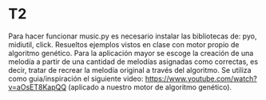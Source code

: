 # T2
 Para hacer funcionar music.py es necesario instalar las bibliotecas de: pyo, midiutil, click.
 Resueltos ejemplos vistos en clase con motor propio de algoritmo genético.
 Para la aplicación mayor se escoge la creación de una melodía a partir de una cantidad de melodías asignadas como correctas, es decir, tratar de recrear la melodía original a través del algoritmo.
 Se utiliza como guia/inspiración el siguiente video: https://www.youtube.com/watch?v=aOsET8KapQQ
 (aplicado a nuestro motor de algoritmo genético).
